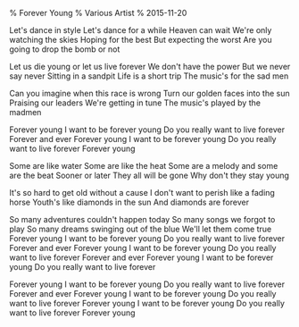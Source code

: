 % Forever Young
% Various Artist
% 2015-11-20

Let's dance in style
Let's dance for a while
Heaven can wait
We're only watching the skies
Hoping for the best
But expecting the worst
Are you going to drop the bomb or not

Let us die young or let us live forever
We don't have the power
But we never say never
Sitting in a sandpit
Life is a short trip
The music's for the sad men

Can you imagine when this race is wrong
Turn our golden faces into the sun
Praising our leaders
We're getting in tune
The music's played by the madmen

Forever young
I want to be forever young
Do you really want to live forever
Forever and ever
Forever young
I want to be forever young
Do you really want to live forever
Forever young

Some are like water
Some are like the heat
Some are a melody and some are the beat
Sooner or later
They all will be gone
Why don't they stay young

It's so hard to get old without a cause
I don't want to perish like a fading horse
Youth's like diamonds in the sun
And diamonds are forever

So many adventures couldn't happen today
So many songs we forgot to play
So many dreams swinging out of the blue
We'll let them come true
Forever young
I want to be forever young
Do you really want to live forever
Forever and ever
Forever young
I want to be forever young
Do you really want to live forever
Forever and ever
Forever young
I want to be forever young
Do you really want to live forever

Forever young
I want to be forever young
Do you really want to live forever
Forever and ever
Forever young
I want to be forever young
Do you really want to live forever
Forever young
I want to be forever young
Do you really want to live forever
Forever young
